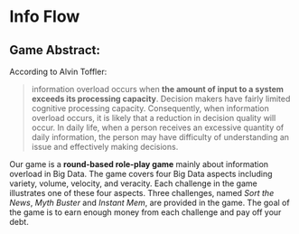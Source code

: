 # Info Flow

## Game Abstract:
According to Alvin Toffler:
> information overload occurs when **the amount of input to a system exceeds its processing capacity**. Decision makers have fairly limited cognitive processing capacity. Consequently, when information overload occurs, it is likely that a reduction in decision quality will occur. In daily life, when a person receives an excessive quantity of daily information, the person may have difficulty of understanding an issue and effectively making decisions. 

Our game is a **round-based role-play game** mainly about information overload in Big Data. The game covers four Big Data aspects including variety, volume, velocity, and veracity. Each challenge in the game illustrates one of these four aspects. Three challenges, named *Sort the News*, *Myth Buster* and *Instant Mem*, are provided in the game. The goal of the game is to earn enough money from each challenge and pay off your debt. 
